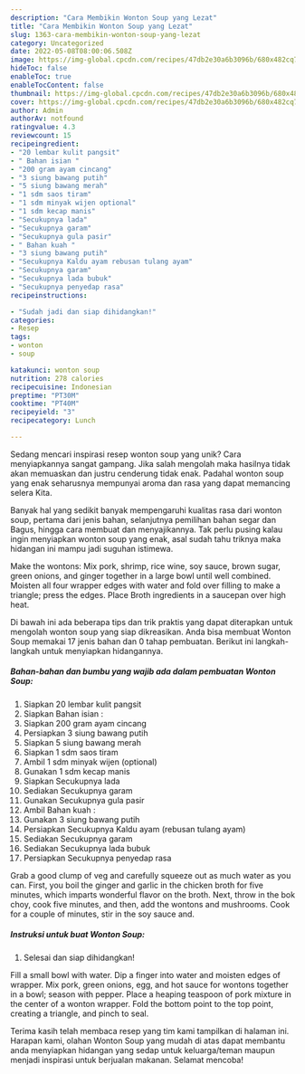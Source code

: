 ```yaml
---
description: "Cara Membikin Wonton Soup yang Lezat"
title: "Cara Membikin Wonton Soup yang Lezat"
slug: 1363-cara-membikin-wonton-soup-yang-lezat
category: Uncategorized
date: 2022-05-08T08:00:06.508Z
image: https://img-global.cpcdn.com/recipes/47db2e30a6b3096b/680x482cq70/wonton-soup-foto-resep-utama.jpg
hideToc: false
enableToc: true
enableTocContent: false
thumbnail: https://img-global.cpcdn.com/recipes/47db2e30a6b3096b/680x482cq70/wonton-soup-foto-resep-utama.jpg
cover: https://img-global.cpcdn.com/recipes/47db2e30a6b3096b/680x482cq70/wonton-soup-foto-resep-utama.jpg
author: Admin
authorAv: notfound
ratingvalue: 4.3
reviewcount: 15
recipeingredient:
- "20 lembar kulit pangsit"
- " Bahan isian "
- "200 gram ayam cincang"
- "3 siung bawang putih"
- "5 siung bawang merah"
- "1 sdm saos tiram"
- "1 sdm minyak wijen optional"
- "1 sdm kecap manis"
- "Secukupnya lada"
- "Secukupnya garam"
- "Secukupnya gula pasir"
- " Bahan kuah "
- "3 siung bawang putih"
- "Secukupnya Kaldu ayam rebusan tulang ayam"
- "Secukupnya garam"
- "Secukupnya lada bubuk"
- "Secukupnya penyedap rasa"
recipeinstructions:

- "Sudah jadi dan siap dihidangkan!"
categories:
- Resep
tags:
- wonton
- soup

katakunci: wonton soup 
nutrition: 278 calories
recipecuisine: Indonesian
preptime: "PT30M"
cooktime: "PT40M"
recipeyield: "3"
recipecategory: Lunch

---
```





Sedang mencari inspirasi resep wonton soup yang unik? Cara menyiapkannya sangat gampang. Jika salah mengolah maka hasilnya tidak akan memuaskan dan justru cenderung tidak enak. Padahal wonton soup yang enak seharusnya mempunyai aroma dan rasa yang dapat memancing selera Kita.





Banyak hal yang sedikit banyak mempengaruhi kualitas rasa dari wonton soup, pertama dari jenis bahan, selanjutnya pemilihan bahan segar dan Bagus, hingga cara membuat dan menyajikannya. Tak perlu pusing kalau ingin menyiapkan wonton soup yang enak,      asal sudah tahu triknya maka hidangan ini mampu jadi suguhan istimewa.














Make the wontons: Mix pork, shrimp, rice wine, soy sauce, brown sugar, green onions, and ginger together in a large bowl until well combined. Moisten all four wrapper edges with water and fold over filling to make a triangle; press the edges. Place Broth ingredients in a saucepan over high heat.






Di bawah ini ada beberapa tips dan trik praktis yang dapat diterapkan untuk mengolah wonton soup yang siap dikreasikan. Anda bisa membuat Wonton Soup memakai 17 jenis bahan dan 0 tahap pembuatan. Berikut ini langkah-langkah untuk menyiapkan hidangannya.

<!--inarticleads1-->

##### Bahan-bahan dan bumbu yang wajib ada dalam pembuatan Wonton Soup:

1. Siapkan 20 lembar kulit pangsit
1. Siapkan  Bahan isian :
1. Siapkan 200 gram ayam cincang
1. Persiapkan 3 siung bawang putih
1. Siapkan 5 siung bawang merah
1. Siapkan 1 sdm saos tiram
1. Ambil 1 sdm minyak wijen (optional)
1. Gunakan 1 sdm kecap manis
1. Siapkan Secukupnya lada
1. Sediakan Secukupnya garam
1. Gunakan Secukupnya gula pasir
1. Ambil  Bahan kuah :
1. Gunakan 3 siung bawang putih
1. Persiapkan Secukupnya Kaldu ayam (rebusan tulang ayam)
1. Sediakan Secukupnya garam
1. Sediakan Secukupnya lada bubuk
1. Persiapkan Secukupnya penyedap rasa


Grab a good clump of veg and carefully squeeze out as much water as you can. First, you boil the ginger and garlic in the chicken broth for five minutes, which imparts wonderful flavor on the broth. Next, throw in the bok choy, cook five minutes, and then, add the wontons and mushrooms. Cook for a couple of minutes, stir in the soy sauce and. 

<!--inarticleads2-->

##### Instruksi untuk buat Wonton Soup:


1. Selesai dan siap dihidangkan!

Fill a small bowl with water. Dip a finger into water and moisten edges of wrapper. Mix pork, green onions, egg, and hot sauce for wontons together in a bowl; season with pepper. Place a heaping teaspoon of pork mixture in the center of a wonton wrapper. Fold the bottom point to the top point, creating a triangle, and pinch to seal. 

Terima kasih telah membaca resep yang tim kami tampilkan di halaman ini. Harapan kami, olahan Wonton Soup yang mudah di atas dapat membantu anda menyiapkan hidangan yang sedap untuk keluarga/teman maupun menjadi inspirasi untuk berjualan makanan. Selamat mencoba!
